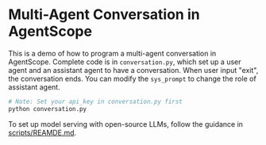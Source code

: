 # Multi-Agent Conversation in AgentScope
This is a demo of how to program a multi-agent conversation in AgentScope.
Complete code is in `conversation.py`, which set up a user agent and an
assistant agent to have a conversation. When user input "exit", the
conversation ends.
You can modify the `sys_prompt` to change the role of assistant agent.
```bash
# Note: Set your api_key in conversation.py first
python conversation.py
```
To set up model serving with open-source LLMs, follow the guidance in
[scripts/REAMDE.md](../../scripts/README.md).